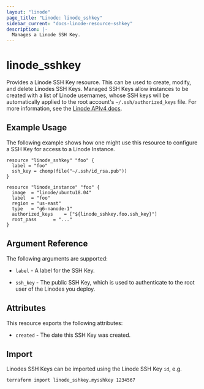 ```yaml
---
layout: "linode"
page_title: "Linode: linode_sshkey"
sidebar_current: "docs-linode-resource-sshkey"
description: |-
  Manages a Linode SSH Key.
---
```


# linode\_sshkey

Provides a Linode SSH Key resource.  This can be used to create, modify, and delete Linodes SSH Keys.  Managed SSH Keys allow instances to be created with a list of Linode usernames, whose SSH keys will be automatically applied to the root account's `~/.ssh/authorized_keys` file.
For more information, see the [Linode APIv4 docs](https://developers.linode.com/api/v4#operation/getSSHKeys).

## Example Usage

The following example shows how one might use this resource to configure a SSH Key for access to a Linode Instance.

```hcl
resource "linode_sshkey" "foo" {
  label = "foo"
  ssh_key = chomp(file("~/.ssh/id_rsa.pub"))
}

resource "linode_instance" "foo" {
  image  = "linode/ubuntu18.04"
  label  = "foo"
  region = "us-east"
  type   = "g6-nanode-1"
  authorized_keys    = ["${linode_sshkey.foo.ssh_key}"]
  root_pass      = "..."
}
```

## Argument Reference

The following arguments are supported:

* `label` - A label for the SSH Key.

* `ssh_key` - The public SSH Key, which is used to authenticate to the root user of the Linodes you deploy.

## Attributes

This resource exports the following attributes:

* `created` - The date this SSH Key was created.

## Import

Linodes SSH Keys can be imported using the Linode SSH Key `id`, e.g.

```sh
terraform import linode_sshkey.mysshkey 1234567
```
